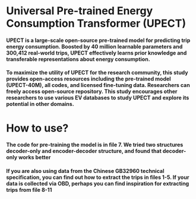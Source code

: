 # Universal Pre-trained Energy Consumption Transformer (UPECT)
#### UPECT is a large-scale open-source pre-trained model for predicting trip energy consumption. Boosted by 40 million learnable parameters and 300,412 real-world trips, UPECT effectively learns prior knowledge and transferable representations about energy consumption.
#### To maximize the utility of UPECT for the research community, this study provides open-access resources including the pre-trained model (UPECT-40M), all codes, and licensed fine-tuning data. Researchers can freely access open-source repository. This study encourages other researchers to use various EV databases to study UPECT and explore its potential in other domains.

# How to use?
#### The code for pre-training the model is in file 7. We tried two structures decoder-only and encoder-decoder structure, and found that decoder-only works better
#### If you are also using data from the Chinese GB32960 technical specification, you can find out how to extract the trips in files 1-5. If your data is collected via OBD, perhaps you can find inspiration for extracting trips from file 8-11
